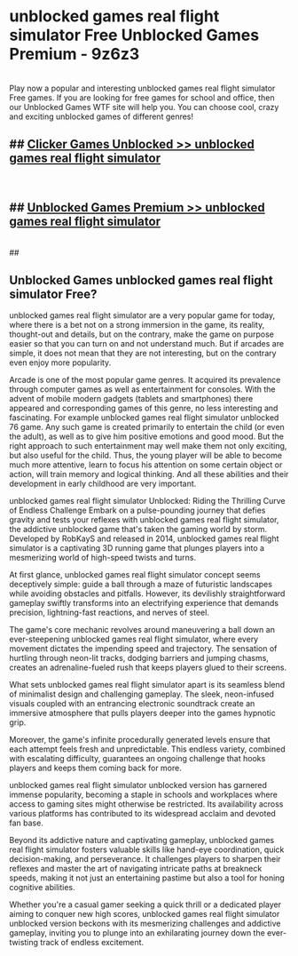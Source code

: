# unblocked games real flight simulator Free Unblocked Games Premium - 9z6z3 <br>
<br>
Play now a popular and interesting unblocked games real flight simulator Free games. If you are looking for free games for school and office, then our Unblocked Games WTF site will help you. You can choose cool, crazy and exciting unblocked games of different genres!


## ##  [Clicker Games Unblocked >> unblocked games real flight simulator](http://freeplayer.one?title=unblocked_games_real_flight_simulator&ref=M1)
  <br>

##  ## [Unblocked Games Premium >> unblocked games real flight simulator](http://freeplayer.one?title=unblocked_games_real_flight_simulator&ref=M1)
  <br>
  ##



## Unblocked Games unblocked games real flight simulator Free?

unblocked games real flight simulator are a very popular game for today, where there is a bet not on a strong immersion in the game, its reality, thought-out and details, but on the contrary, make the game on purpose easier so that you can turn on and not understand much. But if arcades are simple, it does not mean that they are not interesting, but on the contrary even enjoy more popularity.

Arcade is one of the most popular game genres. It acquired its prevalence through computer games as well as entertainment for consoles. With the advent of mobile modern gadgets (tablets and smartphones) there appeared and corresponding games of this genre, no less interesting and fascinating. For example unblocked games real flight simulator unblocked 76 game. Any such game is created primarily to entertain the child (or even the adult), as well as to give him positive emotions and good mood. But the right approach to such entertainment may well make them not only exciting, but also useful for the child. Thus, the young player will be able to become much more attentive, learn to focus his attention on some certain object or action, will train memory and logical thinking. And all these abilities and their development in early childhood are very important.

unblocked games real flight simulator Unblocked: Riding the Thrilling Curve of Endless Challenge
Embark on a pulse-pounding journey that defies gravity and tests your reflexes with unblocked games real flight simulator, the addictive unblocked game that's taken the gaming world by storm. Developed by RobKayS and released in 2014, unblocked games real flight simulator is a captivating 3D running game that plunges players into a mesmerizing world of high-speed twists and turns.

At first glance, unblocked games real flight simulator concept seems deceptively simple: guide a ball through a maze of futuristic landscapes while avoiding obstacles and pitfalls. However, its devilishly straightforward gameplay swiftly transforms into an electrifying experience that demands precision, lightning-fast reactions, and nerves of steel.

The game's core mechanic revolves around maneuvering a ball down an ever-steepening unblocked games real flight simulator, where every movement dictates the impending speed and trajectory. The sensation of hurtling through neon-lit tracks, dodging barriers and jumping chasms, creates an adrenaline-fueled rush that keeps players glued to their screens.

What sets unblocked games real flight simulator apart is its seamless blend of minimalist design and challenging gameplay. The sleek, neon-infused visuals coupled with an entrancing electronic soundtrack create an immersive atmosphere that pulls players deeper into the games hypnotic grip.

Moreover, the game's infinite procedurally generated levels ensure that each attempt feels fresh and unpredictable. This endless variety, combined with escalating difficulty, guarantees an ongoing challenge that hooks players and keeps them coming back for more.

unblocked games real flight simulator unblocked version has garnered immense popularity, becoming a staple in schools and workplaces where access to gaming sites might otherwise be restricted. Its availability across various platforms has contributed to its widespread acclaim and devoted fan base.

Beyond its addictive nature and captivating gameplay, unblocked games real flight simulator fosters valuable skills like hand-eye coordination, quick decision-making, and perseverance. It challenges players to sharpen their reflexes and master the art of navigating intricate paths at breakneck speeds, making it not just an entertaining pastime but also a tool for honing cognitive abilities.

Whether you're a casual gamer seeking a quick thrill or a dedicated player aiming to conquer new high scores, unblocked games real flight simulator unblocked version beckons with its mesmerizing challenges and addictive gameplay, inviting you to plunge into an exhilarating journey down the ever-twisting track of endless excitement.